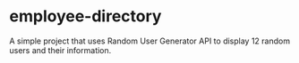 # employee-directory
A simple project that uses Random User Generator API to display 12 random users and their information.
